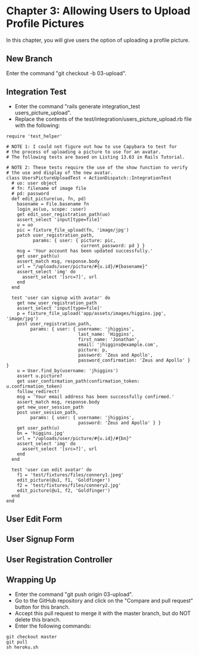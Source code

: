# Chapter 3: Allowing Users to Upload Profile Pictures

In this chapter, you will give users the option of uploading a profile picture.

## New Branch
Enter the command "git checkout -b 03-upload".

## Integration Test
* Enter the command "rails generate integration_test users_picture_upload".
* Replace the contents of the test/integration/users_picture_upload.rb file with the following:
```
require 'test_helper'

# NOTE 1: I could not figure out how to use Capybara to test for
# the process of uploading a picture to use for an avatar.
# The following tests are based on Listing 13.63 in Rails Tutorial.

# NOTE 2: These tests require the use of the show function to verify
# the use and display of the new avatar.
class UsersPictureUploadTest < ActionDispatch::IntegrationTest
  # uo: user object
  # fn: filename of image file
  # pd: password
  def edit_picture(uo, fn, pd)
    basename = File.basename fn
    login_as(uo, scope: :user)
    get edit_user_registration_path(uo)
    assert_select 'input[type=file]'
    u = uo
    pic = fixture_file_upload(fn, 'image/jpg')
    patch user_registration_path,
          params: { user: { picture: pic,
                            current_password: pd } }
    msg = 'Your account has been updated successfully.'
    get user_path(u)
    assert_match msg, response.body
    url = "/uploads/user/picture/#{u.id}/#{basename}"
    assert_select 'img' do
      assert_select '[src=?]', url
    end
  end

  test 'user can signup with avatar' do
    get new_user_registration_path
    assert_select 'input[type=file]'
    p = fixture_file_upload('app/assets/images/higgins.jpg', 'image/jpg')
    post user_registration_path,
         params: { user: { username: 'jhiggins',
                           last_name: 'Higgins',
                           first_name: 'Jonathan',
                           email: 'jhiggins@example.com',
                           picture: p,
                           password: 'Zeus and Apollo',
                           password_confirmation: 'Zeus and Apollo' } }
    u = User.find_by(username: 'jhiggins')
    assert u.picture?
    get user_confirmation_path(confirmation_token: u.confirmation_token)
    follow_redirect!
    msg = 'Your email address has been successfully confirmed.'
    assert_match msg, response.body
    get new_user_session_path
    post user_session_path,
         params: { user: { username: 'jhiggins',
                           password: 'Zeus and Apollo' } }
    get user_path(u)
    bn = 'higgins.jpg'
    url = "/uploads/user/picture/#{u.id}/#{bn}"
    assert_select 'img' do
      assert_select '[src=?]', url
    end
  end

  test 'user can edit avatar' do
    f1 = 'test/fixtures/files/connery1.jpeg'
    edit_picture(@u1, f1, 'Goldfinger')
    f2 = 'test/fixtures/files/connery2.jpg'
    edit_picture(@u1, f2, 'Goldfinger')
  end
end
```

## User Edit Form

## User Signup Form

## User Registration Controller

## Wrapping Up
* Enter the command "git push origin 03-upload".
* Go to the GitHub repository and click on the "Compare and pull request" button for this branch.
* Accept this pull request to merge it with the master branch, but do NOT delete this branch.
* Enter the following commands:
```
git checkout master
git pull
sh heroku.sh
```
